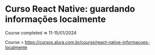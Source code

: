# Curso React Native: guardando informações localmente

Course completed => 11-15/01/2024

Course = https://cursos.alura.com.br/course/react-native-informacoes-localmente